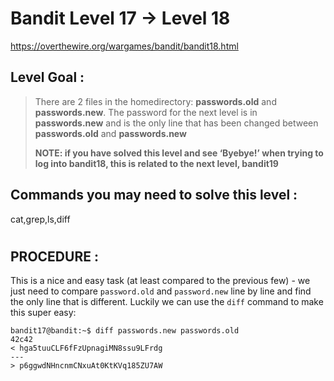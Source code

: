 # Bandit Level 17 -> Level 18 #

https://overthewire.org/wargames/bandit/bandit18.html

## Level Goal : ##
>There are 2 files in the homedirectory: **passwords.old** and **passwords.new**. The password for the next level is in **passwords.new** and is the only line that has been changed between **passwords.old** and **passwords.new**
>
>**NOTE: if you have solved this level and see ‘Byebye!’ when trying to log into bandit18, this is related to the next level, bandit19**


## Commands you may need to solve this level : ##
cat,grep,ls,diff

#  
## PROCEDURE : ##

This is a nice and easy task (at least compared to the previous few) - we just need to compare `password.old` and `password.new` line by line and find the only line that is different.  Luckily we can use the `diff` command to make this super easy:
```console
bandit17@bandit:~$ diff passwords.new passwords.old
42c42
< hga5tuuCLF6fFzUpnagiMN8ssu9LFrdg
---
> p6ggwdNHncnmCNxuAt0KtKVq185ZU7AW
```


